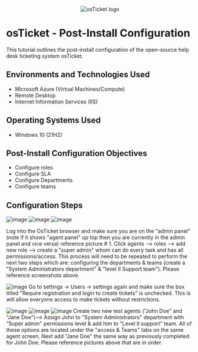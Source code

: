 <p align="center">
<img src="https://i.imgur.com/Clzj7Xs.png" alt="osTicket logo"/>
</p>

<h1>osTicket - Post-Install Configuration</h1>
This tutorial outlines the post-install configuration of the open-source help desk ticketing system osTicket.<br />


<h2>Environments and Technologies Used</h2>

- Microsoft Azure (Virtual Machines/Compute)
- Remote Desktop
- Internet Information Services (IIS)

<h2>Operating Systems Used </h2>

- Windows 10</b> (21H2)

<h2>Post-Install Configuration Objectives</h2>

- Configure roles
- Configure SLA
- Configure Departments
- Configure teams
  
<h2>Configuration Steps</h2>


![image](https://github.com/derekjonesaa/osticket-prereqs/assets/167825508/c9d707f3-c523-406f-93e1-fd42c8c42570)
![image](https://github.com/derekjonesaa/osticket-prereqs/assets/167825508/03b4d0c4-65b2-43e5-b146-530eadfdaf16)
![image](https://github.com/derekjonesaa/osticket-prereqs/assets/167825508/51a61ab7-8127-4d47-b0b2-61e7e8e7a831)

Log into the OsTicket browser and make sure you are on the "admin panel" (note if it shows "agent panel" up top then you are currently in the admin panel and vice versa) reference picture # 1. Click agents --> roles --> add new role --> create a "super admin" whom can do every task and has all permissions/access. This process will need to be repeated to perform the next two steps which are: configuring the departments & teams (create a "System Administrators department" & "level II Support team"). Please reference screenshots above.



![image](https://github.com/derekjonesaa/osticket-prereqs/assets/167825508/a8c6ef48-2e3d-42ff-9ac8-5cebbbaa1be3)
Go to settings -> Users -> settings again and make sure the box titled "Require registration and login to create tickets" is unchecked. This is will allow everyone access to make tickets without restrictions.

![image](https://github.com/derekjonesaa/osticket-prereqs/assets/167825508/f6cb6950-e1ce-4ef7-92a2-e6af64bc3394)
![image](https://github.com/derekjonesaa/osticket-prereqs/assets/167825508/e67d726c-6fa6-4814-8225-4f3ebf7f38d4)
![image](https://github.com/derekjonesaa/osticket-prereqs/assets/167825508/f0f95c21-731a-41ee-9384-e8cdc9f34bcc)
Create two new test agents ("John Doe" and "Jane Doe")--> Assign John to "System Administrators" department with "Super admin" permissions level & add him to "Level II support" team. All of these options are located under the "access & Teams" tabs on the same agent screen. Next add "Jane Doe" the same way as previously completed for John Doe. Please reference pictures above that are in order.


